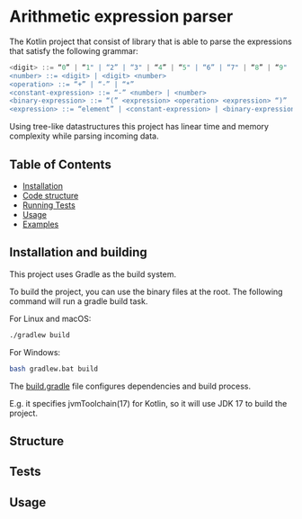 # Arithmetic expression parser

The Kotlin project that consist of library that is able to parse the expressions
that satisfy the following grammar:

```haskell
<digit> ::= “0” | “1" | “2” | “3" | “4” | “5" | “6” | “7" | “8” | “9"
<number> ::= <digit> | <digit> <number>
<operation> ::= “+” | “-” | “*”
<constant-expression> ::= “-” <number> | <number>
<binary-expression> ::= “(” <expression> <operation> <expression> “)”
<expression> ::= “element” | <constant-expression> | <binary-expression>
```

Using tree-like datastructures this project has linear time and memory complexity while parsing incoming data.

## Table of Contents

- [Installation](#installation)
- [Code structure](#Structure)
- [Running Tests](#installation)
- [Usage](#usage)
- [Examples](#examples)


## Installation and building

This project uses Gradle as the build system.

To build the project, you can use the binary files at the root.
The following command will run a gradle build task.

For Linux and macOS:
```bash
./gradlew build
```

For Windows:
```bash
bash gradlew.bat build
```

The [build.gradle](build.gradle) file configures dependencies
and build process. 

E.g. it specifies jvmToolchain(17) for Kotlin, so it will use JDK 17 to build the project.

## Structure

## Tests

## Usage